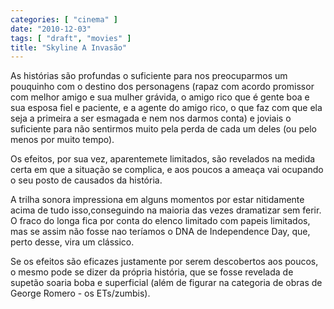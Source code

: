 ```yaml
---
categories: [ "cinema" ]
date: "2010-12-03"
tags: [ "draft", "movies" ]
title: "Skyline A Invasão"
---
```

As histórias são profundas o suficiente para nos preocuparmos um
pouquinho com o destino dos personagens (rapaz com acordo promissor com
melhor amigo e sua mulher grávida, o amigo rico que é gente boa e sua
esposa fiel e paciente, e a agente do amigo rico, o que faz com que
ela seja a primeira a ser esmagada e nem nos darmos conta) e joviais
o suficiente para não sentirmos muito pela perda de cada um deles
(ou pelo menos por muito tempo).

Os efeitos, por sua vez, aparentemete limitados, são revelados na
medida certa em que a situação se complica, e aos poucos a ameaça
vai ocupando o seu posto de causados da história.

A trilha sonora impressiona em alguns momentos por estar nitidamente acima
de tudo isso,conseguindo na maioria das vezes dramatizar sem ferir. O
fraco do longa fica por conta do elenco limitado com papeis limitados,
mas se assim não fosse nao teríamos o DNA de Independence Day, que,
perto desse, vira um clássico.

Se os efeitos são eficazes justamente por serem descobertos aos poucos,
o mesmo pode se dizer da própria história, que se fosse revelada de
supetão soaria boba e superficial (além de figurar na categoria de
obras de George Romero - os ETs/zumbis).
